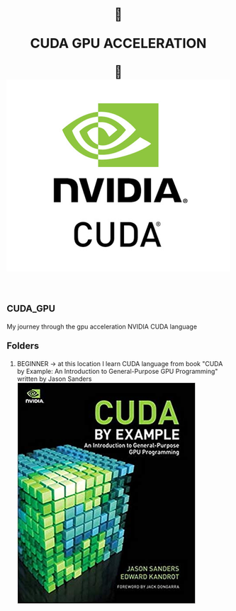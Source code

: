 

<div align="center">
<h1>
 💅 <p style="font-size:30px">CUDA GPU ACCELERATION </p> 💅 <br>
<a href="https://developer.nvidia.com/cuda-zone">
<img src="REPOSITORY_IMAGES/nvidia_cuda_logo.jpg">
</a>

</h1>
</div>
<br>

## <p style="font-size:20px">CUDA_GPU</p>
My journey through the gpu acceleration NVIDIA CUDA language

### <p style="font-size:20px">Folders</p>
1. BEGINNER -> at this location I learn CUDA language from book "CUDA by Example: An Introduction to General-Purpose GPU Programming" written by Jason Sanders <br />
![alt text](REPOSITORY_IMAGES/cuda_book_sanders.png)
